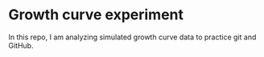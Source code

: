# Growth curve experiment

In this repo, I am analyzing simulated growth curve data to practice git and GitHub.
